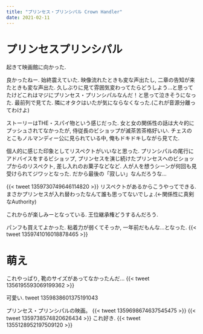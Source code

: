 ```yaml
---
title: "プリンセス・プリンシパル Crown Handler"
date: 2021-02-11
---
```


# プリンセスプリンシパル
起きて映画館に向かった.

良かったねー. 始終震えていた. 映像流れたときも変な声出たし, 二章の告知が来たときも変な声出た. 久しぶりに見て雰囲気変わってたらどうしよう...と思ってたけどこれはマジにプリンセス・プリンシパルなんだ！と思って泣きそうになった. 最前列で見てた. 隣にオタクはいたが気にならなくなった.(これが音源分離ってわけよ)

ストーリーはTHE・スパイ物という感じだった. 女と女の関係性の話は大々的にプッシュされてなかったが, 侍従長のビショップが滅茶苦茶格好いい. チェスのとこもノルマンディー公に見られている中, 俺もドキドキしながら見てた.

個人的に感じた印象としてリスペクトがいいなと思った. プリンシパルの尾行にアドバイスをするビショップ, プリンセスを演じ続けたプリンセスへのビショップからのリスペクト, 差し入れのお菓子などなど. 人が人を想うシーンが何回も見受けられてジワッとなった. だから最後の「寂しい」なんだろうな...

{{< tweet 1359730749646114820 >}}
リスペクトがあるからこうやってできる. まさかプリンセスが入れ替わったなんて誰も思ってないでしょ.(←関係性に真剣なAuthority)

これからが楽しみーとなっている. 王位継承権どうするんだろう.

パンフも買えてよかった. 粘着力が弱くてそっか, 一年前だもんな...となった.
{{< tweet 1359741016018878465 >}}
# 萌え

これやっぱり, 靴のサイズがあってなかったんだ...
{{< tweet 1356195593069199362 >}}

可愛い.
tweet 1359838601375191043

プリンセス・プリンシパルの映画。
{{< tweet 1359698674637545475 >}}
{{< tweet 1359738574820626434 >}}
これ好き.
{{< tweet 1355128952197509120 >}}

